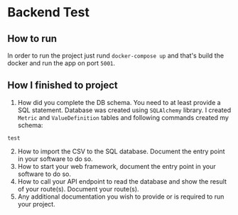 # Backend Test

##  How to run
In order to run the project just rund `docker-compose up` and that's build the docker and run the app on port `5001`.

## How I finished to project
1. How did you complete the DB schema. You need to at least provide a SQL statement.
    Database was created using `SQLAlchemy` library. I created `Metric` and `ValueDefinition` tables and following commands created my schema:
```
test
```


2. How to import the CSV to the SQL database. Document the entry point in your software to do so.
3. How to start your web framework, document the entry point in your software to do so.
4. How to call your API endpoint to read the database and show the result of your route(s). Document your route(s).
5. Any additional documentation you wish to provide or is required to run your project.